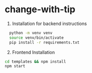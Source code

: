 # change-with-tip

1. Installation for backend instructions
  ```sh
    python -m venv venv
    source venv/bin/activate
    pip install -r requirements.txt
  ```

2. Frontend Installation
```sh
cd templates && npm install
npm start
```
